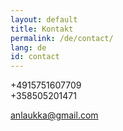 ```yaml
---
layout: default
title: Kontakt
permalink: /de/contact/
lang: de
id: contact
---
```


+4915751607709  
+358505201471

[anlaukka@gmail.com](mailto:anlaukka@gmail.com)
